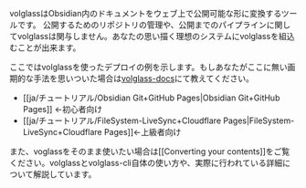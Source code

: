 volglassはObsidian内のドキュメントをウェブ上で公開可能な形に変換するツールです。
公開するためのリポジトリの管理や、公開までのパイプラインに関してvolglassは関与しません。あなたの思い描く理想のシステムにvolglassを組込むことが出来ます。

ここではvolglassを使ったデプロイの例を示します。もしあなたがここに無い画期的な手法を思いついた場合は[volglass-docs](https://github.com/turtton/volglass-docs/issues)にて教えてください。

- [[ja/チュートリアル/Obsidian Git+GitHub Pages|Obsidian Git+GitHub Pages]] ←初心者向け
- [[ja/チュートリアル/FileSystem-LiveSync+Cloudflare Pages|FileSystem-LiveSync+Cloudflare Pages]]←上級者向け

また、voglassをそのまま使いたい場合は[[Converting your contents]]をご覧ください。volglassとvolglass-cli自体の使い方や、実際に行われている詳細について解説しています。
